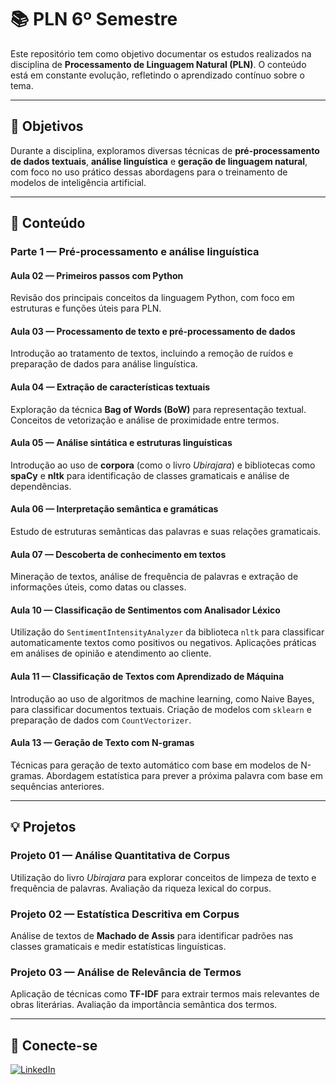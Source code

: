 # 📚 PLN 6º Semestre

Este repositório tem como objetivo documentar os estudos realizados na disciplina de **Processamento de Linguagem Natural (PLN)**. O conteúdo está em constante evolução, refletindo o aprendizado contínuo sobre o tema.

---

## 🎯 Objetivos

Durante a disciplina, exploramos diversas técnicas de **pré-processamento de dados textuais**, **análise linguística** e **geração de linguagem natural**, com foco no uso prático dessas abordagens para o treinamento de modelos de inteligência artificial.

---

## 📘 Conteúdo

### Parte 1 — Pré-processamento e análise linguística

#### Aula 02 — Primeiros passos com Python  
Revisão dos principais conceitos da linguagem Python, com foco em estruturas e funções úteis para PLN.

#### Aula 03 — Processamento de texto e pré-processamento de dados  
Introdução ao tratamento de textos, incluindo a remoção de ruídos e preparação de dados para análise linguística.

#### Aula 04 — Extração de características textuais  
Exploração da técnica **Bag of Words (BoW)** para representação textual. Conceitos de vetorização e análise de proximidade entre termos.

#### Aula 05 — Análise sintática e estruturas linguísticas  
Introdução ao uso de **corpora** (como o livro *Ubirajara*) e bibliotecas como **spaCy** e **nltk** para identificação de classes gramaticais e análise de dependências.

#### Aula 06 — Interpretação semântica e gramáticas  
Estudo de estruturas semânticas das palavras e suas relações gramaticais.

#### Aula 07 — Descoberta de conhecimento em textos  
Mineração de textos, análise de frequência de palavras e extração de informações úteis, como datas ou classes.

#### Aula 10 — Classificação de Sentimentos com Analisador Léxico  
Utilização do `SentimentIntensityAnalyzer` da biblioteca `nltk` para classificar automaticamente textos como positivos ou negativos. Aplicações práticas em análises de opinião e atendimento ao cliente.

#### Aula 11 — Classificação de Textos com Aprendizado de Máquina  
Introdução ao uso de algoritmos de machine learning, como Naive Bayes, para classificar documentos textuais. Criação de modelos com `sklearn` e preparação de dados com `CountVectorizer`.

#### Aula 13 — Geração de Texto com N-gramas  
Técnicas para geração de texto automático com base em modelos de N-gramas. Abordagem estatística para prever a próxima palavra com base em sequências anteriores.

---

## 💡 Projetos

### Projeto 01 — Análise Quantitativa de Corpus  
Utilização do livro *Ubirajara* para explorar conceitos de limpeza de texto e frequência de palavras. Avaliação da riqueza lexical do corpus.

### Projeto 02 — Estatística Descritiva em Corpus  
Análise de textos de **Machado de Assis** para identificar padrões nas classes gramaticais e medir estatísticas linguísticas.

### Projeto 03 — Análise de Relevância de Termos  
Aplicação de técnicas como **TF-IDF** para extrair termos mais relevantes de obras literárias. Avaliação da importância semântica dos termos.

---

## 🔗 Conecte-se

[![LinkedIn](https://img.shields.io/badge/LinkedIn-0A66C2?style=for-the-badge&logo=linkedin&logoColor=white)](https://www.linkedin.com/in/gustavosantanacardoso)


